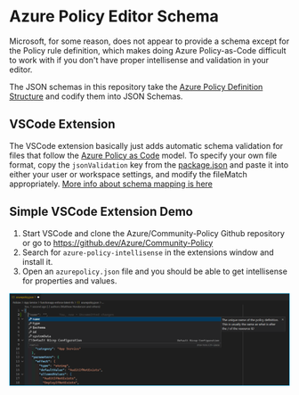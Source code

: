 # Azure Policy Editor Schema

Microsoft, for some reason, does not appear to provide a schema except for the Policy rule definition, which makes doing
Azure Policy-as-Code difficult to work with if you don't have proper intellisense and validation in your editor.

The JSON schemas in this repository take the [Azure Policy Definition Structure](https://docs.microsoft.com/en-us/azure/governance/policy/concepts/definition-structure)
and codify them into JSON Schemas.

## VSCode Extension

The VSCode extension basically just adds automatic schema validation for files that follow the [Azure Policy as Code](https://docs.microsoft.com/en-us/azure/governance/policy/concepts/policy-as-code)
model. To specify your own file format, copy the `jsonValidation` key from the [package.json](./package.json) and paste it into
either your user or workspace settings, and modify the fileMatch appropriately. [More info about schema mapping is here](
  https://code.visualstudio.com/docs/languages/json#_mapping-in-the-json
)

## Simple VSCode Extension Demo

1. Start VSCode and clone the Azure/Community-Policy Github repository or go to https://github.dev/Azure/Community-Policy
1. Search for `azure-policy-intellisense` in the extensions window and install it.
1. Open an `azurepolicy.json` file and you should be able to get intellisense for properties and values.

![VSCode Demo](./images/demo.png)
